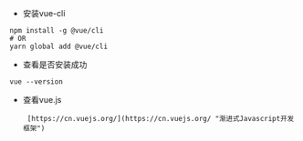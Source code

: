 * 安装vue-cli

```Linux
npm install -g @vue/cli
# OR
yarn global add @vue/cli
```

* 查看是否安装成功

```Linux
vue --version
```

* 查看vue.js

  ```
   [https://cn.vuejs.org/](https://cn.vuejs.org/ "渐进式Javascript开发框架")
  ```



